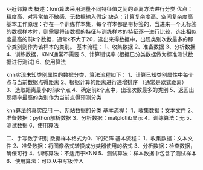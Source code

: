 k-近邻算法
概述：knn算法采用测量不同特征值之间的距离方法进行分类
优点：精度高、对异常值不敏感、无数据输入假定
缺点：计算复杂度高、空间复杂度高
基本工作原理：存在一个训练样本集，每个样本都是带标签的，当进来一个无标签的数据样本时，则需要将该数据的特征与训练样本的特征逐一进行比较，选出相似度最高的前k个数据，通常k不大于20，选出来得数据中，出现类别次数最多的那个类别则作为该样本的类别。
基本流程：
1、收集数据
2、准备数据
3、分析数据
4、训练数据，KNN通常不需要
5、计算错误率 (根据已分类数据做为标准测试数据进行测试)
6、使用算法

knn实现未知类别属性的数据分类，算法流程如下：
1、计算已知类别属性中每个点与当前数据点得距离
2、根据计算的距离进行递增排序   （通常是欧式距离）
3、选取距离最小的前k个点
4、确定前k个点中，出现次数最多的类别
5、返回出现频率最高的类别作为当前点得预测分类


knn算法的真实应用
一、网站数据的分类
基本流程：
1、收集数据：文本文件
2、准备数据：python解析数据
3、分析数据：matplotlib显示
4、训练算法：无
5、测试数据
6、使用算法


二、手写数字识别
数据样本格式为0、1的矩阵
基本流程：
1、收集数据：文本文件
2、准备数据：将图像格式转换成分类器使用的格式
3、分析数据：检查数据，确保可行
4、训练算法：不适用于KNN
5、测试算法：样本数据中包含了测试样本
6、使用算法：可以从书写板传入

